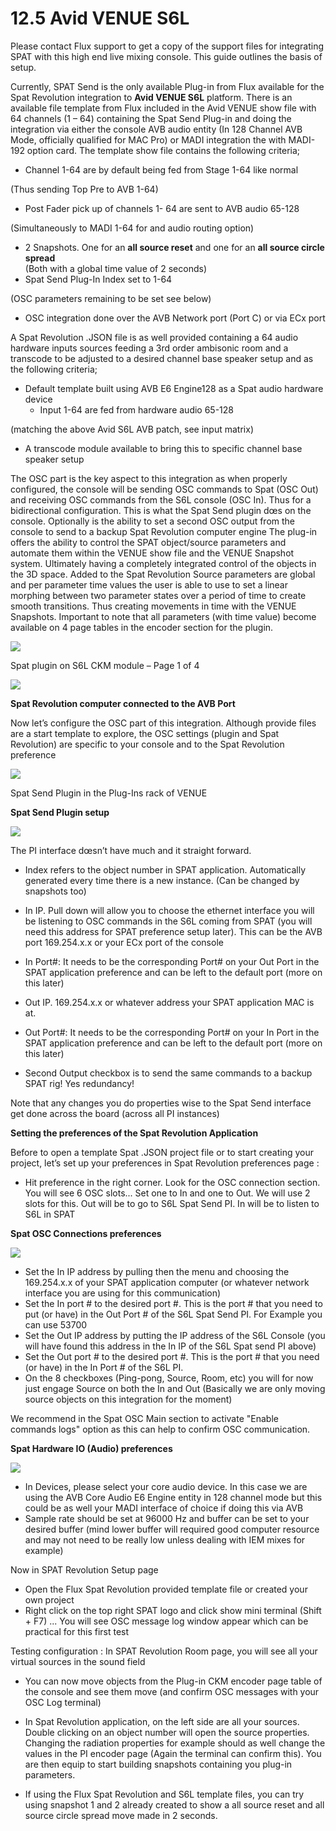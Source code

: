 # 12.5 Avid VENUE S6L

Please contact Flux support to get a copy of the support files for integrating SPAT
with this high end live mixing console. This guide outlines the basis of setup.

Currently, SPAT Send is the only available Plug-in from Flux available for the Spat
Revolution integration to **Avid VENUE S6L** platform. There is an available file template from Flux included in the Avid VENUE show file with 64 channels (1 – 64) containing the Spat Send Plug-in and doing the integration via either the console AVB
audio entity (In 128 Channel AVB Mode, officially qualified for MAC Pro) or MADI
integration the with MADI-192 option card. The template show file contains the following criteria;

- Channel 1-64 are by default being fed from Stage 1-64 like normal

(Thus sending Top Pre to AVB 1-64)

- Post Fader pick up of channels 1- 64 are sent to AVB audio 65-128

(Simultaneously to MADI 1-64 for and audio routing option)

- 2 Snapshots. One for an **all source reset** and one for an **all source circle spread**  
(Both with a global time value of 2 seconds)
- Spat Send Plug-In Index set to 1-64

(OSC parameters remaining to be set see below)

- OSC integration done over the AVB Network port (Port C) or via ECx port

A Spat Revolution .JSON file is as well provided containing a 64 audio hardware
inputs sources feeding a 3rd order ambisonic room and a transcode to be adjusted to a desired channel base speaker setup and as the following criteria;

- Default template built using AVB E6 Engine128 as a Spat audio hardware device
   - Input 1-64 are fed from hardware audio 65-128


(matching the above Avid S6L AVB patch, see input matrix)

- A transcode module available to bring this to specific channel base speaker
    setup

The OSC part is the key aspect to this integration as when properly configured, the
console will be sending OSC commands to Spat (OSC Out) and receiving OSC
commands from the S6L console (OSC In). Thus for a bidirectional configuration.
This is what the Spat Send plugin dœs on the console. Optionally is the ability to
set a second OSC output from the console to send to a backup Spat Revolution
computer engine
The plug-in offers the ability to control the SPAT object/source parameters and
automate them within the VENUE show file and the VENUE Snapshot system. Ultimately having a completely integrated control of the objects in the 3D space.
Added to the Spat Revolution Source parameters are global and per parameter
time values the user is able to use to set a linear morphing between two parameter
states over a period of time to create smooth transitions. Thus creating movements
in time with the VENUE Snapshots. Important to note that all parameters (with time
value) become available on 4 page tables in the encoder section for the plugin.

![](../../include/SpatRevolution_UserGuide_-312.jpg)

Spat plugin on S6L CKM module – Page 1 of 4

![](../../include/SpatRevolution_UserGuide_-314.jpg)

**Spat Revolution computer connected to the AVB Port**

Now let’s configure the OSC part of this integration. Although provide files are a
start template to explore, the OSC settings (plugin and Spat Revolution) are specific to your console and to the Spat Revolution preference

![](../../include/SpatRevolution_UserGuide_-316.jpg)

Spat Send Plugin in the Plug-Ins rack of VENUE

**Spat Send Plugin setup**

![](../../include/SpatRevolution_UserGuide_-318.jpg)

The PI interface dœsn’t have much and it straight forward.

- Index refers to the object number in SPAT application. Automatically generated every time there is a new instance. (Can be changed by snapshots too)


- In IP. Pull down will allow you to choose the ethernet interface you will be listening to OSC commands in the S6L coming from SPAT (you will need this
    address for SPAT preference setup later). This can be the AVB port
    169.254.x.x or your ECx port of the console
- In Port#: It needs to be the corresponding Port# on your Out Port in the
    SPAT application preference and can be left to the default port (more on this
    later)
- Out IP. 169.254.x.x or whatever address your SPAT application MAC is at.
- Out Port#: It needs to be the corresponding Port# on your In Port in the
    SPAT application preference and can be left to the default port (more on this
    later)
- Second Output checkbox is to send the same commands to a backup SPAT
    rig! Yes redundancy!

Note that any changes you do properties wise to the Spat Send interface get done
across the board (across all PI instances)

**Setting the preferences of the Spat Revolution Application**

Before to open a template Spat .JSON project file or to start creating your project,
let’s set up your preferences in Spat Revolution preferences page :

- Hit preference in the right corner. Look for the OSC connection section. You
    will see 6 OSC slots... Set one to In and one to Out. We will use 2 slots for
    this. Out will be to go to S6L Spat Send PI. In will be to listen to S6L in SPAT


**Spat OSC Connections preferences**

![](../../include/SpatRevolution_UserGuide_-320.png)

- Set the In IP address by pulling then the menu and choosing the 169.254.x.x
    of your SPAT application computer (or whatever network interface you are
    using for this communication)
- Set the In port # to the desired port #. This is the port # that you need to put
    (or have) in the Out Port # of the S6L Spat Send PI. For Example you can use
    53700
- Set the Out IP address by putting the IP address of the S6L Console (you will
    have found this address in the In IP of the S6L Spat send PI above)
- Set the Out port # to the desired port #. This is the port # that you need (or
    have) in the In Port # of the S6L PI.
- On the 8 checkboxes (Ping-pong, Source, Room, etc) you will for now just
    engage Source on both the In and Out (Basically we are only moving source
    objects on this integration for the moment)

We recommend in the Spat OSC Main section to activate "Enable commands logs"
option as this can help to confirm OSC communication.


**Spat Hardware IO (Audio) preferences**

![](../../include/SpatRevolution_UserGuide_-322.png)

- In Devices, please select your core audio device. In this case we are using
    the AVB Core Audio E6 Engine entity in 128 channel mode but this could be
    as well your MADI interface of choice if doing this via AVB
- Sample rate should be set at 96000 Hz and buffer can be set to your desired
    buffer (mind lower buffer will required good computer resource and may
    not need to be really low unless dealing with IEM mixes for example)

Now in SPAT Revolution Setup page

- Open the Flux Spat Revolution provided template file or created your own
    project
- Right click on the top right SPAT logo and click show mini terminal (Shift +
    F7) ... You will see OSC message log window appear which can be practical
    for this first test

Testing configuration :
In SPAT Revolution Room page, you will see all your virtual sources in the sound
field

- You can now move objects from the Plug-in CKM encoder page table of the
    console and see them move (and confirm OSC messages with your OSC Log
    terminal)
- In Spat Revolution application, on the left side are all your sources. Double
    clicking on an object number will open the source properties. Changing the
    radiation properties for example should as well change the values in the PI
    encoder page (Again the terminal can confirm this). You are then equip to
    start building snapshots containing you plug-in parameters.

- If using the Flux Spat Revolution and S6L template files, you can try using
    snapshot 1 and 2 already created to show a all source reset and all source
    circle spread move made in 2 seconds.

